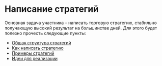 # Написание стратегий

Основная задача участника – написать торговую стратегию, стабильно получающую высокий результат на большинстве дней. Для этого будет полезно прочесть следующие пункты:

  - [Общая структура стратегий](structure.md)
  - [Как написать стратегию](strategy_how_to.md)
  - [Примеры стратегий](examples.md)
  - [Идеи для реализации](ideas.md)
